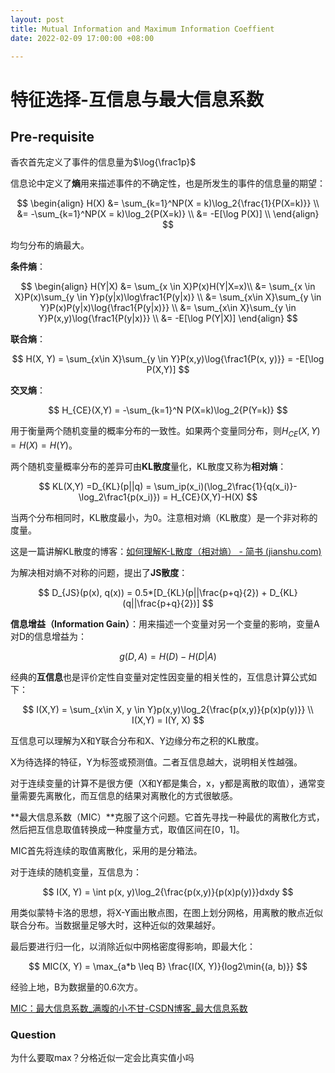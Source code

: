 ```yaml
---
layout: post
title: Mutual Information and Maximum Information Coeffient
date: 2022-02-09 17:00:00 +08:00

---
```




# 特征选择-互信息与最大信息系数



## Pre-requisite

香农首先定义了事件的信息量为$\log{\frac1p}$

信息论中定义了**熵**用来描述事件的不确定性，也是所发生的事件的信息量的期望：


$$
\begin{align}
H(X) &= \sum_{k=1}^NP(X = k)\log_2{\frac{1}{P(X=k)}} \\ &= -\sum_{k=1}^NP(X = k)\log_2{P(X=k)} \\
&= -E[\log P(X)] \\
\end{align}
$$


均匀分布的熵最大。



**条件熵**：


$$
\begin{align}
H(Y|X) &= \sum_{x \in X}P(x)H(Y|X=x)\\
&= \sum_{x \in X}P(x)\sum_{y \in Y}p(y|x)\log\frac1{P(y|x)} \\
&= \sum_{x\in X}\sum_{y \in Y}P(x)P(y|x)\log{\frac1{P(y|x)}} \\
&= \sum_{x\in X}\sum_{y \in Y}P(x,y)\log{\frac1{P(y|x)}} \\
&= -E[\log P(Y|X)]
\end{align}
$$


**联合熵**：


$$
H(X, Y) = \sum_{x\in X}\sum_{y \in Y}P(x,y)\log{\frac1{P(x, y)}} = -E[\log P(X,Y)]
$$


**交叉熵**：


$$
H_{CE}(X,Y) = -\sum_{k=1}^N P(X=k)\log_2{P(Y=k)}
$$


用于衡量两个随机变量的概率分布的一致性。如果两个变量同分布，则$H_{CE}(X, Y) = H(X) = H(Y)$。

两个随机变量概率分布的差异可由**KL散度**量化，KL散度又称为**相对熵**：


$$
KL(X,Y) =D_{KL}(p||q) = \sum_ip(x_i)(\log_2\frac{1}{q(x_i)}-\log_2\frac1{p(x_i)}) = H_{CE}(X,Y)-H(X)
$$


当两个分布相同时，KL散度最小，为0。注意相对熵（KL散度）是一个非对称的度量。

这是一篇讲解KL散度的博客：[如何理解K-L散度（相对熵） - 简书 (jianshu.com)](https://www.jianshu.com/p/43318a3dc715)

为解决相对熵不对称的问题，提出了**JS散度**：


$$
D_{JS}(p(x), q(x)) = 0.5*[D_{KL}(p||\frac{p+q}{2}) + D_{KL}(q||\frac{p+q}{2})]
$$


**信息增益（Information Gain）**：用来描述一个变量对另一个变量的影响，变量A对D的信息增益为：


$$
g(D, A) = H(D) - H(D|A)
$$


经典的**互信息**也是评价定性自变量对定性因变量的相关性的，互信息计算公式如下：


$$
I(X,Y) = \sum_{x\in X, y \in Y}p(x,y)\log_2{\frac{p(x,y)}{p(x)p(y)}} \\
I(X,Y) = I(Y, X)
$$


互信息可以理解为X和Y联合分布和X、Y边缘分布之积的KL散度。

X为待选择的特征，Y为标签或预测值。二者互信息越大，说明相关性越强。

对于连续变量的计算不是很方便（X和Y都是集合，x，y都是离散的取值），通常变量需要先离散化，而互信息的结果对离散化的方式很敏感。

**最大信息系数（MIC）**克服了这个问题。它首先寻找一种最优的离散化方式，然后把互信息取值转换成一种度量方式，取值区间在[0，1]。

MIC首先将连续的取值离散化，采用的是分箱法。

对于连续的随机变量，互信息为：


$$
I(X, Y) = \int p(x, y)\log_2{\frac{p(x,y)}{p(x)p(y)}}dxdy
$$


用类似蒙特卡洛的思想，将X-Y画出散点图，在图上划分网格，用离散的散点近似联合分布。当数据量足够大时，这种近似的效果越好。

最后要进行归一化，以消除近似中网格密度得影响，即最大化：


$$
MIC(X, Y) = \max_{a*b \leq B} \frac{I(X, Y)}{log2\min{(a, b)}}
$$


经验上地，B为数据量的0.6次方。

[MIC：最大信息系数_满腹的小不甘-CSDN博客_最大信息系数](https://blog.csdn.net/qq_27586341/article/details/90603140)



### Question

为什么要取max？分格近似一定会比真实值小吗
